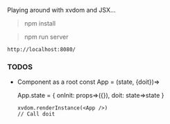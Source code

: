Playing around with xvdom and JSX...

> npm install

> npm run server

`http://localhost:8080/`

### TODOS

- Component as a root
  const App = (state, {doit})=><div></div>
  App.state = {
    onInit: props=>({}),
    doit:   state=>state
  }

  ```
  xvdom.renderInstance(<App />)
  // Call doit
  ```
